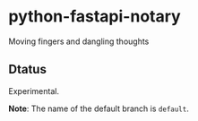 # python-fastapi-notary
Moving fingers and dangling thoughts

## Dtatus
Experimental.

**Note**: The name of the default branch is `default`.
